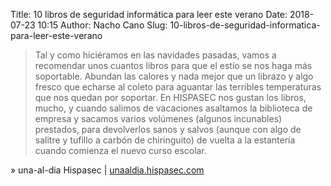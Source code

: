 Title: 10 libros de seguridad informática para leer este verano
Date: 2018-07-23 10:15
Author: Nacho Cano
Slug: 10-libros-de-seguridad-informatica-para-leer-este-verano

> Tal y como hiciéramos en las navidades pasadas, vamos a recomendar unos
> cuantos libros para que el estío se nos haga más soportable. Abundan las
> calores y nada mejor que un librazo y algo fresco que echarse al coleto para
> aguantar las terribles temperaturas que nos quedan por soportar. En HISPASEC
> nos gustan los libros, mucho, y cuando salimos de vacaciones asaltamos la
> biblioteca de empresa y sacamos varios volúmenes (algunos incunables)
> prestados, para devolverlos sanos y salvos (aunque con algo de salitre y
> tufillo a carbón de chiringuito) de vuelta a la estantería cuando comienza
> el nuevo curso escolar.

» una-al-dia Hispasec | [unaaldia.hispasec.com][]

  [unaaldia.hispasec.com]: https://unaaldia.hispasec.com/2018/07/10-libros-de-seguridad-informatica-para.html
    "10 libros de seguridad informática para leer este verano"
